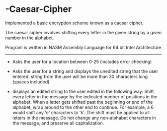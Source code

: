 # -Caesar-Cipher
Implemented a basic encryption scheme known as a caesar cipher. 

The caesar cipher involves shifting every letter in the given string by a given number in the alphabet.

Program is written in NASM Assembly Language for 64 bit Intel Architecture

------------------------------------------------------------------------------------------------------------------

- Asks the user for a location between 0-25 (includes error checking)

- Asks the user for a string and displays the unedited string that the user entered. string from the user will be more than 30 characters long (spaces
included)

- displays an edited string to the user edited in the following way:
Shift every letter in the message by the indicated number of positions in the
alphabet. When a letter gets shifted past the beginning or end of the alphabet,
wrap around to the other end to continue. For example, a 6 would shift any 'e'
characters to 'k'. The shift must be applied to all letters in the message. Do not
change any non-alphabet characters in the message, and preserve all
capitalization.
